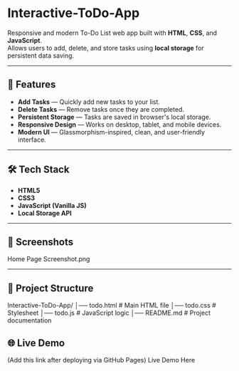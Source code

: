 # Interactive-ToDo-App
Responsive and modern To-Do List web app built with **HTML**, **CSS**, and **JavaScript**.  
Allows users to add, delete, and store tasks using **local storage** for persistent data saving.

--------------------------------------------------------------------------------------------------------------------------

## 🚀 Features
- **Add Tasks** — Quickly add new tasks to your list.
- **Delete Tasks** — Remove tasks once they are completed.
- **Persistent Storage** — Tasks are saved in browser's local storage.
- **Responsive Design** — Works on desktop, tablet, and mobile devices.
- **Modern UI** — Glassmorphism-inspired, clean, and user-friendly interface.

----------------------------------------------------------------------------------------------------------------------------

## 🛠 Tech Stack
- **HTML5**
- **CSS3**
- **JavaScript (Vanilla JS)**
- **Local Storage API**

----------------------------------------------------------------------------------------------------------------------------

## 📸 Screenshots
Home Page
Screenshot.png

----------------------------------------------------------------------------------------------------------------------------

## 📂 Project Structure
Interactive-ToDo-App/
│── todo.html # Main HTML file
│── todo.css # Stylesheet
│── todo.js # JavaScript logic
│── README.md # Project documentation

## 🌐 Live Demo
(Add this link after deploying via GitHub Pages)
Live Demo Here
